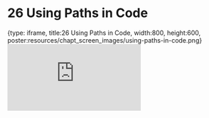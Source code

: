 # 26 Using Paths in Code
 
{type: iframe, title:26 Using Paths in Code, width:800, height:600, poster:resources/chapt_screen_images/using-paths-in-code.png}
![](https://datatrail-jhu.github.io/DataTrail/no_toc/using-paths-in-code.html)
 

 
